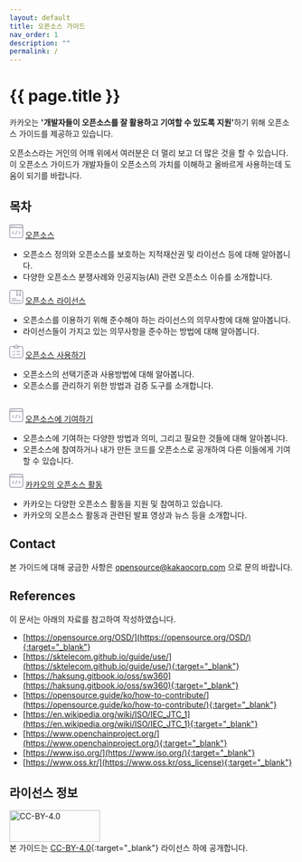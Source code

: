 ```yaml
---
layout: default
title: 오픈소스 가이드
nav_order: 1
description: ""
permalink: /
---
```

# {{ page.title }}
<div class="summary mt-10">
카카오는 <strong>'개발자들이 오픈소스를 잘 활용하고 기여할 수 있도록 지원'</strong>하기 위해 오픈소스 가이드를 제공하고 있습니다.<br>
</div>

<img src="https://t1.kakaocdn.net/olive/ossguide/intro_main.png" alt="" class="mt-1"/>

오픈소스라는 거인의 어깨 위에서 여러분은 더 멀리 보고 더 많은 것을 할 수 있습니다.<br> 
이 오픈소스 가이드가 개발자들이 오픈소스의 가치를 이해하고 올바르게 사용하는데 도움이 되기를 바랍니다.


## 목차
<div class="content_wrap">
    <div class="contents_block">
        <div class="contents_tt">
            <svg width="24" height="24" viewBox="0 0 24 24" fill="none" xmlns="http://www.w3.org/2000/svg">
            <g clip-path="url(#clip0_19_131)">
            <rect x="0.5" y="0.5" width="23" height="23" rx="2.5" fill="white" stroke="#807F93"/>
            <path d="M0.5 3C0.5 1.61929 1.61929 0.5 3 0.5H21C22.3807 0.5 23.5 1.61929 23.5 3V5.5H0.5V3Z" fill="#F1F1F3" stroke="#807F93"/>
            <path d="M12.728 11.5599L11.272 17.6399" stroke="#807F93" stroke-linecap="round" stroke-linejoin="round"/>
            <path d="M7.82396 16.824L4.95996 14.6L7.82396 12.376" stroke="#807F93" stroke-linecap="round" stroke-linejoin="round"/>
            <path d="M16.176 16.824L19.04 14.6L16.176 12.376" stroke="#807F93" stroke-linecap="round" stroke-linejoin="round"/>
            <path d="M6.23206 3.26404H6.60806" stroke="#807F93" stroke-linecap="round" stroke-linejoin="round"/>
            <path d="M3.61603 3.26416H3.98403" stroke="#807F93" stroke-linecap="round" stroke-linejoin="round"/>
            <path d="M8.85602 3.26404H9.22402" stroke="#807F93" stroke-linecap="round" stroke-linejoin="round"/>
            </g>
            <defs>
            <clipPath id="clip0_19_131">
            <rect width="24" height="24" fill="white"/>
            </clipPath>
            </defs>
            </svg>
            <a href="{{ site.baseurl }}/docs/opensource/" class="link">오픈소스</a>
        </div>
        <div class="contents_body">
            <ul>
                <li>오픈소스 정의와 오픈소스를 보호하는 지적재산권 및 라이선스 등에 대해 알아봅니다.</li>
                <li>다양한 오픈소스 분쟁사례와 인공지능(AI) 관련 오픈소스 이슈를 소개합니다.</li>
            </ul>
        </div>
    </div>
</div>

<div class="content_wrap">
    <div class="contents_block">
        <div class="contents_tt">
        <svg width="24" height="24" viewBox="0 0 24 24" fill="none" xmlns="http://www.w3.org/2000/svg">
        <g clip-path="url(#clip0_19_129)">
        <rect x="0.5" y="0.5" width="23" height="23" rx="2.5" fill="white" stroke="#807F93"/>
        <path d="M4 15.2H12" stroke="#807F93" stroke-linecap="round" stroke-linejoin="round"/>
        <path d="M4 18.4H20" stroke="#807F93" stroke-linecap="round" stroke-linejoin="round"/>
        <path d="M13 0.5H19V10.5L16 7.5L13 10.5V0.5Z" fill="#F1F1F3" stroke="#807F93" stroke-linejoin="round"/>
        </g>
        <defs>
        <clipPath id="clip0_19_129">
        <rect width="24" height="24" fill="white"/>
        </clipPath>
        </defs>
        </svg>
           <a href="{{ site.baseurl }}/docs/license/" class="link">오픈소스 라이선스</a>
    </div>
        <div class="contents_body">
        <ul>
            <li>오픈소스를 이용하기 위해 준수해야 하는 라이선스의 의무사항에 대해 알아봅니다.</li>
            <li>라이선스들이 가지고 있는 의무사항을 준수하는 방법에 대해 알아봅니다.</li>
        </ul>
    </div>
    </div>
</div>
<div class="content_wrap">
    <div class="contents_block">
        <div class="contents_tt">
            <svg width="24" height="24" viewBox="0 0 24 24" fill="none" xmlns="http://www.w3.org/2000/svg">
            <g clip-path="url(#clip0_19_128)">
            <rect x="0.5" y="3.5" width="23" height="20" rx="2.5" fill="white" stroke="#807F93"/>
            <path d="M9.71995 11.1039L6.95195 13.8719L6.93595 13.8559L5.52795 12.4479" stroke="#807F93" stroke-linecap="round" stroke-linejoin="round"/>
            <path d="M12.864 12.4878H18.464" stroke="#807F93" stroke-linecap="round" stroke-linejoin="round"/>
            <path d="M9.71995 16.5038L6.95195 19.2718L6.93595 19.2558L5.52795 17.8478" stroke="#807F93" stroke-linecap="round" stroke-linejoin="round"/>
            <path d="M12.864 17.8878H18.464" stroke="#807F93" stroke-linecap="round" stroke-linejoin="round"/>
            <path d="M14.072 3.56V3.072C14.072 1.928 13.144 1 12 1C10.856 1 9.92797 1.928 9.92797 3.072V3.56H7.83197V6.32H16.168V3.56H14.072Z" fill="#F1F1F3" stroke="#807F93" stroke-linecap="round" stroke-linejoin="round"/>
            </g>
            <defs>
            <clipPath id="clip0_19_128">
            <rect width="24" height="24" fill="white"/>
            </clipPath>
            </defs>
            </svg>
            <a href="{{ site.baseurl }}/docs/use/" class="link">오픈소스 사용하기</a>
        </div>
        <div class="contents_body">
        <ul>
            <li>오픈소스의 선택기준과 사용방법에 대해 알아봅니다.</li>
            <li>오픈소스를 관리하기 위한 방법과 검증 도구를 소개합니다.<br><br></li>
        </ul>
    </div>
    </div>
</div>

<div class="content_wrap">
    <div class="contents_block">
        <div class="contents_tt">
            <svg width="24" height="24" viewBox="0 0 24 24" fill="none" xmlns="http://www.w3.org/2000/svg">
            <g clip-path="url(#clip0_19_131)">
            <rect x="0.5" y="0.5" width="23" height="23" rx="2.5" fill="white" stroke="#807F93"/>
            <path d="M0.5 3C0.5 1.61929 1.61929 0.5 3 0.5H21C22.3807 0.5 23.5 1.61929 23.5 3V5.5H0.5V3Z" fill="#F1F1F3" stroke="#807F93"/>
            <path d="M12.728 11.5599L11.272 17.6399" stroke="#807F93" stroke-linecap="round" stroke-linejoin="round"/>
            <path d="M7.82396 16.824L4.95996 14.6L7.82396 12.376" stroke="#807F93" stroke-linecap="round" stroke-linejoin="round"/>
            <path d="M16.176 16.824L19.04 14.6L16.176 12.376" stroke="#807F93" stroke-linecap="round" stroke-linejoin="round"/>
            <path d="M6.23206 3.26404H6.60806" stroke="#807F93" stroke-linecap="round" stroke-linejoin="round"/>
            <path d="M3.61603 3.26416H3.98403" stroke="#807F93" stroke-linecap="round" stroke-linejoin="round"/>
            <path d="M8.85602 3.26404H9.22402" stroke="#807F93" stroke-linecap="round" stroke-linejoin="round"/>
            </g>
            <defs>
            <clipPath id="clip0_19_131">
            <rect width="24" height="24" fill="white"/>
            </clipPath>
            </defs>
            </svg>
            <a href="{{ site.baseurl }}/docs/contribute" class="link">오픈소스에 기여하기</a>
        </div>
        <div class="contents_body">
        <ul>
            <li>오픈소스에 기여하는 다양한 방법과 의미, 그리고 필요한 것들에 대해 알아봅니다.</li>
            <li>오픈소스에 참여하거나 내가 만든 코드를 오픈소스로 공개하여 다른 이들에게 기여할 수 있습니다.</li>
        </ul>
        </div>
    </div>
</div>
<div class="content_wrap">
    <div class="contents_block">
        <div class="contents_tt">
            <svg width="24" height="24" viewBox="0 0 24 24" fill="none" xmlns="http://www.w3.org/2000/svg">
            <g clip-path="url(#clip0_19_131)">
            <rect x="0.5" y="0.5" width="23" height="23" rx="2.5" fill="white" stroke="#807F93"/>
            <path d="M0.5 3C0.5 1.61929 1.61929 0.5 3 0.5H21C22.3807 0.5 23.5 1.61929 23.5 3V5.5H0.5V3Z" fill="#F1F1F3" stroke="#807F93"/>
            <path d="M12.728 11.5599L11.272 17.6399" stroke="#807F93" stroke-linecap="round" stroke-linejoin="round"/>
            <path d="M7.82396 16.824L4.95996 14.6L7.82396 12.376" stroke="#807F93" stroke-linecap="round" stroke-linejoin="round"/>
            <path d="M16.176 16.824L19.04 14.6L16.176 12.376" stroke="#807F93" stroke-linecap="round" stroke-linejoin="round"/>
            <path d="M6.23206 3.26404H6.60806" stroke="#807F93" stroke-linecap="round" stroke-linejoin="round"/>
            <path d="M3.61603 3.26416H3.98403" stroke="#807F93" stroke-linecap="round" stroke-linejoin="round"/>
            <path d="M8.85602 3.26404H9.22402" stroke="#807F93" stroke-linecap="round" stroke-linejoin="round"/>
            </g>
            <defs>
            <clipPath id="clip0_19_131">
            <rect width="24" height="24" fill="white"/>
            </clipPath>
            </defs>
            </svg>
            <a href="{{ site.baseurl }}/docs/kakao/" class="link">카카오의 오픈소스 활동</a>
        </div>
        <div class="contents_body">
        <ul>
            <li>카카오는 다양한 오픈소스 활동을 지원 및 참여하고 있습니다.</li>
            <li>카카오의 오픈소스 활동과 관련된 발표 영상과 뉴스 등을 소개합니다.</li>
        </ul>
        </div>
    </div>
</div>


## Contact
본 가이드에 대해 궁금한 사항은 [opensource@kakaocorp.com](mailto:opensource@kakaocorp.com) 으로 문의 바랍니다.

## References
이 문서는 아래의 자료를 참고하여 작성하였습니다.
- [https://opensource.org/OSD/](https://opensource.org/OSD/){:target="_blank"}
- [https://sktelecom.github.io/guide/use/](https://sktelecom.github.io/guide/use/){:target="_blank"}
- [https://haksung.gitbook.io/oss/sw360](https://haksung.gitbook.io/oss/sw360){:target="_blank"}
- [https://opensource.guide/ko/how-to-contribute/](https://opensource.guide/ko/how-to-contribute/){:target="_blank"}
- [https://en.wikipedia.org/wiki/ISO/IEC_JTC_1](https://en.wikipedia.org/wiki/ISO/IEC_JTC_1){:target="_blank"}
- [https://www.openchainproject.org/](https://www.openchainproject.org/){:target="_blank"}
- [https://www.iso.org/](https://www.iso.org/){:target="_blank"}
- [https://www.oss.kr/](https://www.oss.kr/oss_license){:target="_blank"}

## 라이선스 정보
<img src="https://t1.kakaocdn.net/olive/ossguide/ccby.png" width="160" height="56" alt="CC-BY-4.0" class="mb-3" /><br>
본 가이드는 [CC-BY-4.0](https://github.daumkakao.com/oss/kakao.github.io/blob/main/CC-BY-4.0){:target="_blank"} 라이선스 하에 공개합니다.

